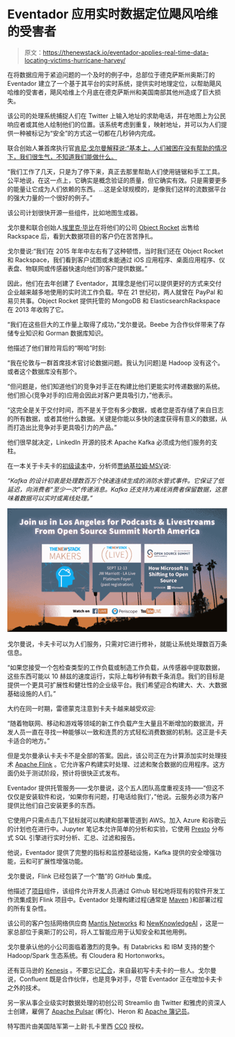 # Eventador 应用实时数据定位飓风哈维的受害者

> 原文：<https://thenewstack.io/eventador-applies-real-time-data-locating-victims-hurricane-harvey/>

在将数据应用于紧迫问题的一个及时的例子中，总部位于德克萨斯州奥斯汀的 Eventador 建立了一个基于其平台的实时系统，提供实时地理定位，以帮助飓风哈维的受害者，飓风哈维上个月底在德克萨斯州和美国南部其他州造成了巨大损失。

该公司的处理系统捕捉人们在 Twitter 上输入地址的求助电话，并在地图上为公民响应者或其他人绘制他们的位置。该系统考虑到重复，映射地址，并可以为人们提供一种被标记为“安全”的方式这一切都在几秒钟内完成。

联合创始人兼首席执行官[肯尼·戈尔曼解释说:“基本上，人们被困在没有帮助的情况下，我们很生气，不知道我们能做什么。](https://github.com/kgorman)

“我们工作了几天，只是为了停下来，真正去那里帮助人们使用链锯和手工工具。公平地说，在这一点上，它确实是概念验证的质量，但它确实有效。只是需要更多的能量让它成为人们依赖的东西。…这是全球规模的，是像我们这样的流数据平台的强大力量的一个很好的例子。”

该公司计划很快开源一些组件，比如地图生成器。

戈尔曼和联合创始人[埃里克·毕比](https://twitter.com/erikbeebe?lang=en)在将他们的公司 [Object Rocket](http://www.objectrocket.com) 出售给 Rackspace 后，看到大数据项目的客户仍在苦苦挣扎。

戈尔曼说:“我们在 2015 年年中左右有了这种顿悟，当时我们还在 Object Rocket 和 Rackspace，我们看到客户试图或未能通过 iOS 应用程序、桌面应用程序、仪表盘、物联网或传感器快速向他们的客户提供数据。”

因此，他们在去年创建了 Eventador，其理念是他们可以提供更好的方式来交付企业越来越多地使用的实时流工作负载。早在 21 世纪初，两人就曾在 PayPal 和易贝共事。Object Rocket 提供托管的 MongoDB 和 ElasticsearchRackspace 在 2013 年收购了它。

“我们在这些巨大的工作量上取得了成功，”戈尔曼说。Beebe 为合作伙伴带来了存储专业知识和 Gorman 数据库知识。

他描述了他们冒险背后的“啊哈”时刻:

“我在伦敦与一群首席技术官讨论数据问题。我认为[问题]是 Hadoop 没有这个。或者这个数据库没有那个。

“但问题是，他们知道他们的竞争对手正在构建比他们更能实时传递数据的系统。他们担心(竞争对手的)应用会因此对客户更具吸引力，”他表示。

“这完全是关于交付时间，而不是关于您有多少数据，或者您是否存储了来自日志的所有数据，或者其他什么数据。关键是你能以多快的速度获得有意义的数据，从而打造出比竞争对手更具吸引力的产品。”

他们很早就决定，LinkedIn 开源的技术 Apache Kafka 必须成为他们服务的支柱。

在一本关于卡夫卡的[初级读本](https://thenewstack.io/apache-kafka-primer/)中，分析师[贾纳基拉姆·MSV](https://thenewstack.io/author/janakiram/)说:

*“Kafka 的设计初衷是处理数百万个快速连续生成的消防水管式事件。它保证了低延迟，向消费者“至少一次”传递消息。Kafka 还支持为离线消费者保留数据，这意味着数据可以实时或离线处理。”*

[![](img/83f1280be07f427e3198d47f24cb81fe.png)](http://events.linuxfoundation.org/events/open-source-summit-north-america)

戈尔曼说，卡夫卡可以为人们服务，只需对它进行修补，就能让系统处理数百万条信息。

“如果您接受一个包检查类型的工作负载或制造工作负载，从传感器中提取数据，这些东西可能以 10 赫兹的速度运行，实际上每秒钟有数千条消息。我们的目标是提供一个更具可扩展性和健壮性的企业级平台。我们希望迎合构建大、大、大数据基础设施的人们。”

大约在同一时期，雷德蒙克注意到卡夫卡越来越受欢迎:

“随着物联网、移动和游戏等领域的新工作负载产生大量且不断增加的数据流，开发人员一直在寻找一种能够以一致和连贯的方式轻松消费数据的机制。这正是卡夫卡适合的地方。”

但是戈尔曼承认卡夫卡不是全部的答案。因此，该公司正在为计算添加实时处理技术 [Apache Flink](https://thenewstack.io/apache-flink-addresses-continuous-stream-processing/) 。它允许客户构建实时处理、过滤和聚合数据的应用程序。这方面仍处于测试阶段，预计将很快正式发布。

Eventador 提供托管服务——戈尔曼说，这个五人团队高度重视支持——“但这不仅仅是安装软件和说，‘如果你有问题，打电话给我们’，”他说。云服务必须为客户提供比他们自己安装更多的东西。

它使用户只需点击几下鼠标就可以构建和部署管道到 AWS。加入 Azure 和谷歌云的计划也在进行中。Jupyter 笔记本允许简单的分析和实验，它使用 [Presto](https://prestodb.io/) 分布式 SQL 引擎进行实时分析、汇总、过滤和报告。

他说，Eventador 提供了完整的指标和监控基础设施，Kafka 提供的安全增强功能，云和可扩展性增强功能。

戈尔曼说，Flink 已经包装了一个“酷”的 GitHub 集成。

他描述了[项目](https://maven.apache.org/)组件，该组件允许开发人员通过 Github 轻松地将现有的软件开发工作流集成到 Flink 项目中。Eventador 处理构建过程(通常是 [Maven](https://maven.apache.org/) )和部署过程的所有复杂性。

该公司的客户包括网络供应商 [Mantis Networks](http://www.mantisnet.com/) 和 [NewKnowledgeAI](http://newknowledge.io/) ，这是一家总部位于奥斯汀的公司，将人工智能应用于认知安全和其他用例。

戈尔曼承认他的小公司面临着激烈的竞争。有 Databricks 和 IBM 支持的整个 Hadoop/Spark 生态系统。有 Cloudera 和 Hortonworks。

还有亚马逊的 [Kenesis](https://aws.amazon.com/kinesis/) 。不要忘记[汇合](https://www.confluent.io/)，来自最初写卡夫卡的一些人。戈尔曼说，Confluent 既是合作伙伴，也是竞争对手，尽管 Eventador 正在增加卡夫卡之外的技术。

另一家从事企业级实时数据处理的初创公司 Streamlio 由 Twitter 和雅虎的资深人士创建，雇佣了 [Apache Pulsar](https://github.com/apache/incubator-pulsar) (孵化)、Heron 和 [Apache 簿记员](http://bookkeeper.apache.org/)。

特写图片由美国陆军第一上尉·扎卡里西 [CC0](https://creativecommons.org/publicdomain/zero/1.0/) 授权。

<svg xmlns:xlink="http://www.w3.org/1999/xlink" viewBox="0 0 68 31" version="1.1"><title>Group</title> <desc>Created with Sketch.</desc></svg>